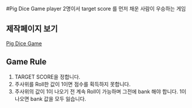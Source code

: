 #Pig Dice Game
player 2명이서 target score 를 먼저 채운 사람이 우승하는 게임

## 제작페이지 보기
[Pig Dice Game](https://bucolic-kringle-dce60a.netlify.app/)

## Game Rule
1. TARGET SCORE을 정합니다.
2. 주사위를 Roll한 값이 1이면 점수를 획득하지 못합니다.
3. 주사위의 값이 1이 나오기 전 계속 Roll이 가능하며 그전에 bank 해야 합니다.
1이 나오면 bank 값을 모두 잃습니다.


